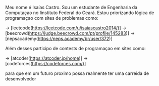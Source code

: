 Meu nome é Isaías Castro.
Sou um estudante de Engenharia da Computaçao no Iinstituto Federal do Ceará.
Estou priorizando lógica de programaçao com sites de problemas como: 

  -> [leetcode(https://leetcode.com/u/isaiascastro2014/)]
  -> [beecrowd(https://judge.beecrowd.com/pt/profile/145283)]
  -> [nepsacademy(https://neps.academy/br/user/372)]
  
Além desses participo de contests de programaçao em sites como:
  
  -> [atcoder(https://atcoder.jp/home)]
  -> [codeforces(https://codeforces.com/)]

para que em um futuro proximo possa realmente ter uma carreida de desenvolvedor
